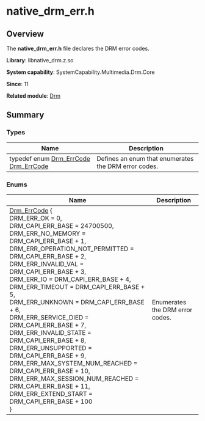 # native_drm_err.h


## Overview

The **native_drm_err.h** file declares the DRM error codes.

**Library**: libnative_drm.z.so

**System capability**: SystemCapability.Multimedia.Drm.Core

**Since**: 11

**Related module**: [Drm](_drm.md)


## Summary


### Types

| Name| Description| 
| -------- | -------- |
| typedef enum [Drm_ErrCode](_drm.md#drm_errcode) [Drm_ErrCode](_drm.md#drm_errcode) | Defines an enum that enumerates the DRM error codes.| 


### Enums

| Name| Description| 
| -------- | -------- |
| [Drm_ErrCode](_drm.md#drm_errcode) {<br>DRM_ERR_OK = 0, <br>DRM_CAPI_ERR_BASE = 24700500, <br>DRM_ERR_NO_MEMORY = DRM_CAPI_ERR_BASE + 1, <br>DRM_ERR_OPERATION_NOT_PERMITTED = DRM_CAPI_ERR_BASE + 2,<br>DRM_ERR_INVALID_VAL = DRM_CAPI_ERR_BASE + 3, <br>DRM_ERR_IO = DRM_CAPI_ERR_BASE + 4, <br>DRM_ERR_TIMEOUT = DRM_CAPI_ERR_BASE + 5, <br>DRM_ERR_UNKNOWN = DRM_CAPI_ERR_BASE + 6,<br>DRM_ERR_SERVICE_DIED = DRM_CAPI_ERR_BASE + 7, <br>DRM_ERR_INVALID_STATE = DRM_CAPI_ERR_BASE + 8, <br>DRM_ERR_UNSUPPORTED = DRM_CAPI_ERR_BASE + 9, <br>DRM_ERR_MAX_SYSTEM_NUM_REACHED = DRM_CAPI_ERR_BASE + 10,<br>DRM_ERR_MAX_SESSION_NUM_REACHED = DRM_CAPI_ERR_BASE + 11, <br>DRM_ERR_EXTEND_START = DRM_CAPI_ERR_BASE + 100<br>} | Enumerates the DRM error codes.| 
